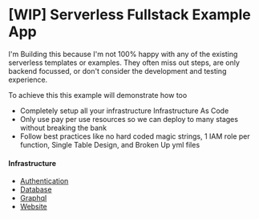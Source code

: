# [WIP] Serverless Fullstack Example App

I'm Building this because I'm not 100% happy with any of the existing serverless templates or examples. They often miss out steps, are only backend focussed, or don't consider the development and testing experience.

To achieve this this example will demonstrate how too
* Completely setup all your infrastructure Infrastructure As Code
* Only use pay per use resources so we can deploy to many stages without breaking the bank
* Follow best practices like no hard coded magic strings, 1 IAM role per function, Single Table Design, and Broken Up yml files

#### Infrastructure

* [Authentication](infrastructure/authentication/README.md)
* [Database](infrastructure/database/README.md)
* [Graphql](infrastructure/graphql/README.md)
* [Website](infrastructure/web/README.md)
